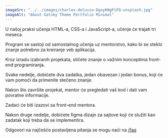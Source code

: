 ```yaml
---
imageSrc: "../../images/charles-deluvio-DgoyKNgPiFQ-unsplash.jpg"
imageAlt: "About Gatsby Theme Portfolio Minimal"
---
```


U našoj praksi učenja HTML-a, CSS-a i JavaScript-a, učenje će trajati tri meseca. 

Program se sastoji od samostalnog učenja uz mentorstvo, kako bi se steklo znanje potrebno za kreiranje veb aplikacija. 

Kroz izradu izabranih projekata, stičete znanje o važnim konceptima front-end programiranja. 

Svake nedelje, dobićete dva zadatka, jedan obavezan i jedan bonus, koji će vam pomoći da primenite stečeno znanje. 

Nakon što završite projekat, mentor će pregledati vaš kod i dati vam povratne informacije. 

Zadaci će biti izazovi sa front-end mentora. 

Nakon druge nedelje, dobićete figma dizajn za sajtove koji će služiti kao zadatak koji treba da se implementira.

Odgovori na najčešće postavljena pitanja se mogu naći na [/faq](/faq "Najcesce postavljana pitanja")

